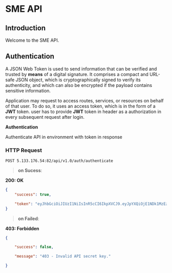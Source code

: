 # SME API



## Introduction



Welcome to the SME API.



## Authentication



A JSON Web Token is used to send information that can be verified and trusted by **means** of a digital signature. It comprises a compact and URL-safe JSON object, which is cryptographically signed to verify its authenticity, and which can also be encrypted if the payload contains sensitive information.

Application may request to access routes, services, or resources on behalf of that user. To do so, it uses an access token, which is in the form of a **JWT** token. user has to provide **JWT** token in header as a authorization in every subsequent request after login.


**Authentication**

Authenticate API in environment with token in response

### HTTP Request

`POST 5.133.176.54:82/api/v1.0/auth/authenticate`

> **on Sucess**:

**200: OK**

```json
{
    "success": true,

    "token": "eyJhbGciOiJIUzI1NiIsInR5cCI6IkpXVCJ9.eyJpYXQiOjE1NDk1MzEzNTIsImV4cCI6MTU0OTYxNzc1Mn0.6cTXghU1IdDreucri4nQKK-Q2HjnHgL7CtTKmvYTRzo"
}

```

> **on Failed**:

**403: Forbidden**

```json
{

    "success": false,

    "message": "403 - Invalid API secret key."

}
```